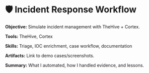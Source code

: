 # 🛡 Incident Response Workflow

**Objective:** Simulate incident management with TheHive + Cortex.

**Tools:** TheHive, Cortex

**Skills:** Triage, IOC enrichment, case workflow, documentation

**Artifacts:** Link to demo cases/screenshots.

**Summary:** What I automated, how I handled evidence, and lessons.
